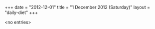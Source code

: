+++
date = "2012-12-01"
title = "1 December 2012 (Saturday)"
layout = "daily-diet"
+++


\<no entries\>

